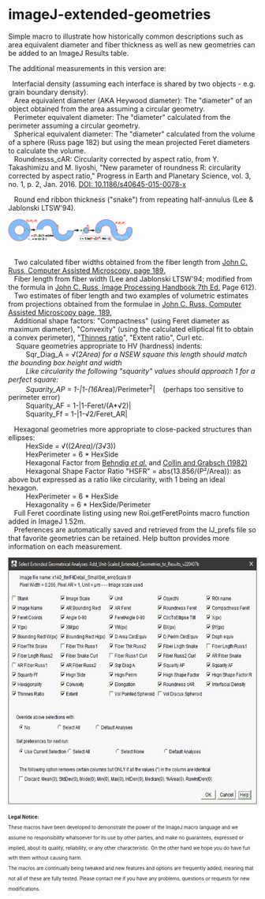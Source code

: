 # imageJ-extended-geometries
Simple macro to illustrate how historically common descriptions such as area equivalent diameter and fiber thickness as well as new geometries can be added to an ImageJ Results table.</p><p>The additional measurements in this version are:</p>
  <p> &nbsp;&nbsp;Interfacial density (assuming each interface is shared by two objects - e.g. grain boundary density).<br />
  &nbsp;&nbsp;&nbsp;Area equivalent diameter  (AKA Heywood diameter): The &quot;diameter&quot; of an object obtained from the area assuming a circular geometry.<br />
  &nbsp;&nbsp;&nbsp;Perimeter equivalent diameter: The &quot;diameter&quot; calculated from the perimeter  assuming a circular geometry.<br />
  &nbsp;&nbsp;&nbsp;Spherical equivalent diameter: The &quot;diameter&quot; calculated from the volume of a sphere (Russ page 182) but using the mean projected Feret diameters to calculate the volume.<br />
     &nbsp;&nbsp;&nbsp;Roundnesss_cAR: Circularity corrected by aspect ratio, from Y. Takashimizu and M. Iiyoshi, &quot;New parameter of roundness R: circularity corrected by aspect ratio,&quot; Progress in Earth and Planetary Science, vol. 3, no. 1, p. 2, Jan. 2016. <a href="https://doi.org/10.1186/s40645-015-0078-x"> DOI: 10.1186/s40645-015-0078-x </a><br />
																							  
  &nbsp;&nbsp;&nbsp;Round end ribbon thickness (&quot;snake&quot;) from repeating half-annulus (Lee &amp; Jablonski LTSW'94).
      <p><img src="/images/SnakeDiagram_091420_1014x180_PAL32.png" alt="ribbon thickness from perimeter of snake" width="50%" /></p>
      <br />
  &nbsp;&nbsp;&nbsp;Two calculated fiber widths obtained from the fiber length from <a href="https://www.springer.com/us/book/9781461278689">John C. Russ, Computer Assisted Microscopy, page 189.</a><br />
  &nbsp;&nbsp;&nbsp;Fiber length from fiber width (Lee and Jablonski LTSW'94; modified from the formula in <a href="https://www.crcpress.com/The-Image-Processing-Handbook-Seventh-Edition/Russ-Neal/p/book/9781498740265">John C. Russ, Image Processing Handbook 7th Ed.</a> Page 612).<br />
  &nbsp;&nbsp;&nbsp;Two estimates of fiber length and two examples of volumetric estimates from projections obtained from the formulae in <a href="https://www.springer.com/us/book/9781461278689">John C. Russ, Computer Assisted Microscopy page, 189.</a><br />
  &nbsp;&nbsp;&nbsp;Additional shape factors: &quot;Compactness&quot; (using Feret diameter as maximum diameter), &quot;Convexity&quot; (using the calculated elliptical fit to obtain a convex perimeter), &quot;<a href="https://imagej.net/Shape_Filter" title="see Imagej.net description of Shape Filters">Thinnes ratio</a>&quot;, &quot;Extent ratio&quot;, Curl etc.<br />
  &nbsp;&nbsp;&nbsp; Square geometries appropriate to HV (hardness) indents:<br />
  &nbsp;&nbsp;&nbsp;&nbsp;&nbsp;&nbsp;&nbsp;&nbsp;&nbsp;Sqr_Diag_A = &radic;(2*Area) for a NSEW square this length should match the bounding box height and width<br />
   &nbsp;&nbsp;&nbsp;&nbsp;&nbsp;&nbsp;&nbsp;&nbsp;&nbsp;Like circularity the following &quot;squarity&quot; values should approach 1 for a perfect square:<br />
&nbsp;&nbsp;&nbsp;&nbsp;&nbsp;&nbsp;&nbsp;&nbsp;&nbsp;Squarity_AP = 1-|1-(16*Area)/Perimeter<sup>2</sup>|&nbsp;&nbsp;&nbsp; (perhaps too sensitive to perimeter error) <br /> &nbsp;&nbsp;&nbsp;&nbsp;&nbsp;&nbsp;&nbsp;&nbsp;&nbsp;Squarity_AF = 1-|1-Feret/(A*&radic;2)| <br /> &nbsp;&nbsp;&nbsp;&nbsp;&nbsp;&nbsp;&nbsp;&nbsp;&nbsp;Squarity_Ff = 1-|1-&radic;2/Feret_AR| <br />
    
  &nbsp;&nbsp;&nbsp;Hexagonal geometries more appropriate to close-packed structures than ellipses:<br />
  &nbsp;&nbsp;&nbsp;&nbsp;&nbsp;&nbsp;&nbsp;&nbsp;&nbsp;HexSide = &radic;((2*Area)/(3*&radic;3)) <br />
  &nbsp;&nbsp;&nbsp;&nbsp;&nbsp;&nbsp;&nbsp;&nbsp;&nbsp;HexPerimeter = 6 * HexSide<br />
  &nbsp;&nbsp;&nbsp;&nbsp;&nbsp;&nbsp;&nbsp;&nbsp;&nbsp;Hexagonal Factor from <a href="https://iovs.arvojournals.org/article.aspx?articleid=2122939" title="Link to Behnig et al. article">Behndig <em>et al.</em></a> and <a href="https://doi.org/10.1111/j.1755-3768.1982.tb05785.x" title="Link to Collin and Grabsch (1982) DOI">Collin and Grabsch (1982)</a><br />
  &nbsp;&nbsp;&nbsp;&nbsp;&nbsp;&nbsp;&nbsp;&nbsp;&nbsp;Hexagonal Shape Factor Ratio &quot;HSFR&quot; = abs(13.856/(P&sup2;/Area)): as above but expressed as a ratio like circularity, with 1 being an ideal hexagon.<br />
  &nbsp;&nbsp;&nbsp;&nbsp;&nbsp;&nbsp;&nbsp;&nbsp;&nbsp;HexPerimeter = 6 * HexSide <br />
  &nbsp;&nbsp;&nbsp;&nbsp;&nbsp;&nbsp;&nbsp;&nbsp;&nbsp;Hexagonality = 6 * HexSide/Perimeter <br />
  &nbsp;&nbsp;&nbsp;Full Feret coordinate listing using new Roi.getFeretPoints macro function added in ImageJ 1.52m.<br />
  &nbsp;&nbsp;&nbsp;Preferences are automatically saved and retrieved from the IJ_prefs file so that favorite geometries can be retained. Help button provides more information on each measurement.</p>
  <p><img src="/images/ASC_Extended_Geometries_Menu_v220407b_PAL32_721x594.png" alt="ASC_Extended Geometries Menu"  height="500" /> </p><sub><sup>
 <strong>Legal Notice:</strong> <br />
These macros have been developed to demonstrate the power of the ImageJ macro language and we assume no responsibility whatsoever for its use by other parties, and make no guarantees, expressed or implied, about its quality, reliability, or any other characteristic. On the other hand we hope you do have fun with them without causing harm.
<br />
The macros are continually being tweaked and new features and options are frequently added, meaning that not all of these are fully tested. Please contact me if you have any problems, questions or requests for new modifications.
 </sup></sub>
</p>
